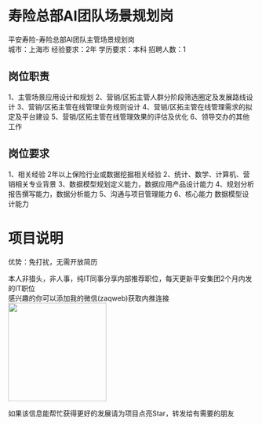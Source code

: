 # 寿险总部AI团队场景规划岗
平安寿险-寿险总部AI团队主管场景规划岗  
城市：上海市 经验要求：2年 学历要求：本科  招聘人数：1

## 岗位职责
1、主管场景应用设计和规划
 2、营销/区拓主管人群分阶段筛选圈定及发展路线设计
 3、营销/区拓主管在线管理业务规则设计
 4、营销/区拓主管在线管理需求的拟定及平台建设
 5、营销/区拓主管在线管理效果的评估及优化
 6、领导交办的其他工作

## 岗位要求
1、相关经验 2年以上保险行业或数据挖掘相关经验
 2、统计、数学、计算机、营销相关专业背景
 3、数据模型规划定义能力，数据应用产品设计能力 
 4、规划分析报告撰写能力，数据分析能力
 5、沟通与项目管理能力
 6、核心能力 数据模型设计能力

# 项目说明

优势：免打扰，无需开放简历

本人非猎头，非人事，纯IT同事分享内部推荐职位，每天更新平安集团2个月内发的IT职位  
感兴趣的你可以添加我的微信(zaqweb)获取内推连接  
<img src="https://github.com/zaqweb/PA-IT-JOBS/blob/master/WechatICode.jpeg"  height="200" width="200">

如果该信息能帮忙获得更好的发展请为项目点亮Star，转发给有需要的朋友





